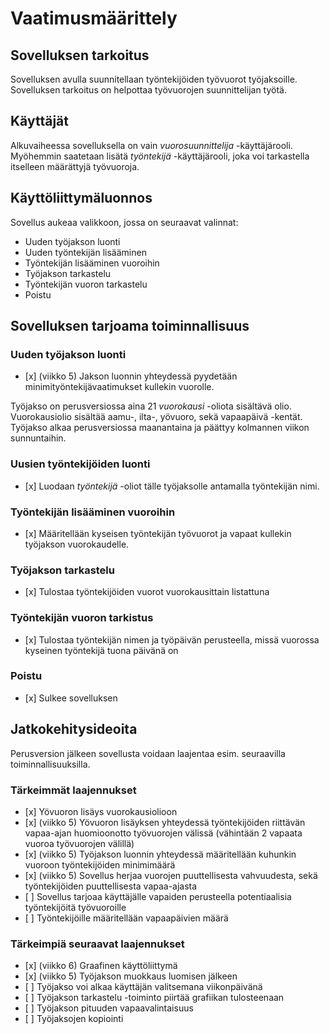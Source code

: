 # Vaatimusmäärittely

## Sovelluksen tarkoitus

Sovelluksen avulla suunnitellaan työntekijöiden työvuorot työjaksoille. Sovelluksen tarkoitus on helpottaa työvuorojen suunnittelijan työtä.

## Käyttäjät

Alkuvaiheessa sovelluksella on vain _vuorosuunnittelija_ -käyttäjärooli. Myöhemmin saatetaan lisätä _työntekijä_ -käyttäjärooli, joka voi tarkastella itselleen määrättyjä työvuoroja.

## Käyttöliittymäluonnos

Sovellus aukeaa valikkoon, jossa on seuraavat valinnat:

   - Uuden työjakson luonti
   - Uuden työntekijän lisääminen
   - Työntekijän lisääminen vuoroihin
   - Työjakson tarkastelu
   - Työntekijän vuoron tarkastelu
   - Poistu

## Sovelluksen tarjoama toiminnallisuus

### Uuden työjakson luonti

- \[x] (viikko 5) Jakson luonnin yhteydessä pyydetään minimityöntekijävaatimukset kullekin vuorolle. 

Työjakso on perusversiossa aina 21 _vuorokausi_ -oliota sisältävä olio. Vuorokausiolio sisältää aamu-, ilta-, yövuoro, sekä vapaapäivä -kentät. Työjakso alkaa perusversiossa maanantaina ja päättyy kolmannen viikon sunnuntaihin.

### Uusien työntekijöiden luonti

   - \[x] Luodaan _työntekijä_ -oliot tälle työjaksolle antamalla työntekijän nimi.
  
### Työntekijän lisääminen vuoroihin

   - \[x] Määritellään kyseisen työntekijän työvuorot ja vapaat kullekin työjakson vuorokaudelle.

### Työjakson tarkastelu

   - \[x] Tulostaa työntekijöiden vuorot vuorokausittain listattuna 
   
### Työntekijän vuoron tarkistus

   - \[x] Tulostaa työntekijän nimen ja työpäivän perusteella, missä vuorossa kyseinen työntekijä tuona päivänä on

### Poistu

   - \[x] Sulkee sovelluksen
   
## Jatkokehitysideoita

Perusversion jälkeen sovellusta voidaan laajentaa esim. seuraavilla toiminnallisuuksilla.

### Tärkeimmät laajennukset

   - \[x] Yövuoron lisäys vuorokausiolioon
   - \[x] (viikko 5) Yövuoron lisäyksen yhteydessä työntekijöiden riittävän vapaa-ajan huomioonotto työvuorojen välissä (vähintään 2 vapaata vuoroa työvuorojen välillä)
   - \[x] (viikko 5) Työjakson luonnin yhteydessä määritellään kuhunkin vuoroon työntekijöiden minimimäärä
   - \[x] (viikko 5) Sovellus herjaa vuorojen puuttellisesta vahvuudesta, sekä työntekijöiden puuttellisesta vapaa-ajasta
   - \[ ] Sovellus tarjoaa käyttäjälle vapaiden perusteella potentiaalisia työntekijöitä työvuoroille
   - \[ ] Työntekijöille määritellään vapaapäivien määrä
   
### Tärkeimpiä seuraavat laajennukset
   
   - \[x] (viikko 6) Graafinen käyttöliittymä
   - \[x] (viikko 5) Työjakson muokkaus luomisen jälkeen
   - \[ ] Työjakso voi alkaa käyttäjän valitsemana viikonpäivänä
   - \[ ] Työjakson tarkastelu -toiminto piirtää grafiikan tulosteenaan
   - \[ ] Työjakson pituuden vapaavalintaisuus
   - \[ ] Työjaksojen kopiointi

